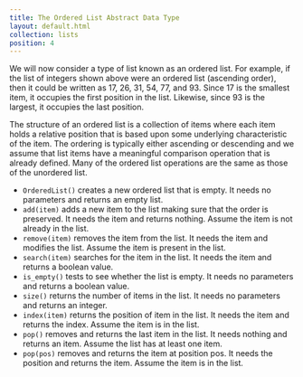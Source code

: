 ```yaml
---
title: The Ordered List Abstract Data Type
layout: default.html
collection: lists
position: 4
---
```


We will now consider a type of list known as an ordered list. For
example, if the list of integers shown above were an ordered list
(ascending order), then it could be written as 17, 26, 31, 54, 77, and
93. Since 17 is the smallest item, it occupies the first position in the
list. Likewise, since 93 is the largest, it occupies the last position.

The structure of an ordered list is a collection of items where each
item holds a relative position that is based upon some underlying
characteristic of the item. The ordering is typically either ascending
or descending and we assume that list items have a meaningful comparison
operation that is already defined. Many of the ordered list operations
are the same as those of the unordered list.

-   `OrderedList()` creates a new ordered list that is empty. It needs
    no parameters and returns an empty list.
-   `add(item)` adds a new item to the list making sure that the order
    is preserved. It needs the item and returns nothing. Assume the item
    is not already in the list.
-   `remove(item)` removes the item from the list. It needs the item and
    modifies the list. Assume the item is present in the list.
-   `search(item)` searches for the item in the list. It needs the item
    and returns a boolean value.
-   `is_empty()` tests to see whether the list is empty. It needs no
    parameters and returns a boolean value.
-   `size()` returns the number of items in the list. It needs no
    parameters and returns an integer.
-   `index(item)` returns the position of item in the list. It needs the
    item and returns the index. Assume the item is in the list.
-   `pop()` removes and returns the last item in the list. It needs
    nothing and returns an item. Assume the list has at least one item.
-   `pop(pos)` removes and returns the item at position pos. It needs
    the position and returns the item. Assume the item is in the list.

